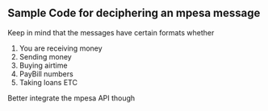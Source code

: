 ## Sample Code for deciphering an mpesa message

Keep in mind that the messages have certain formats whether
1. You are receiving money
2. Sending money
3. Buying airtime
4. PayBill numbers
5. Taking loans
ETC

Better integrate the mpesa API though